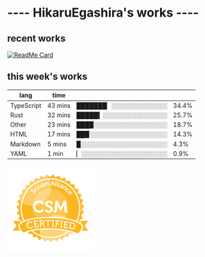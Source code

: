 # ---- HikaruEgashira's works ----

## recent works

[![ReadMe Card](https://github-readme-stats.vercel.app/api/pin/?username=twin-te&repo=twinte-front)](https://github.com/twin-te/twinte-front)

## this week's works

| lang        | time           |                       |        |
| ----------- | -------------- | --------------------- | ------ |
| TypeScript  | 43 mins        | ███████▏░░░░░░░░░░░░░ |  34.4% |
| Rust        | 32 mins        | █████▍░░░░░░░░░░░░░░░ |  25.7% |
| Other       | 23 mins        | ███▉░░░░░░░░░░░░░░░░░ |  18.7% |
| HTML        | 17 mins        | ██▉░░░░░░░░░░░░░░░░░░ |  14.3% |
| Markdown    | 5 mins         | ▉░░░░░░░░░░░░░░░░░░░░ |   4.3% |
| YAML        | 1 min          | ▏░░░░░░░░░░░░░░░░░░░░ |   0.9% |

<img src="./image/seal-csm.png" alt="" data-canonical-src="./image/seal-csm.png" width="200" height="200" />
